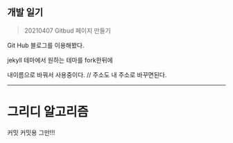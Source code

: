 ## 개발 일기


>20210407 Gitbud 페이지 만들기


Git Hub 블로그를 이용해봤다.

jekyll 테마에서 원하는 테마를 fork한뒤에

내이름으로 바꿔서 사용중이다. // 주소도 내 주소로 바꾸면된다.

---
# 그리디 알고리즘
커밋
커밋용 그만!!!